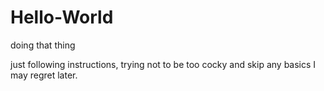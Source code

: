 # Hello-World
doing that thing

just following instructions, trying not to be too cocky and skip any basics I may regret later.
